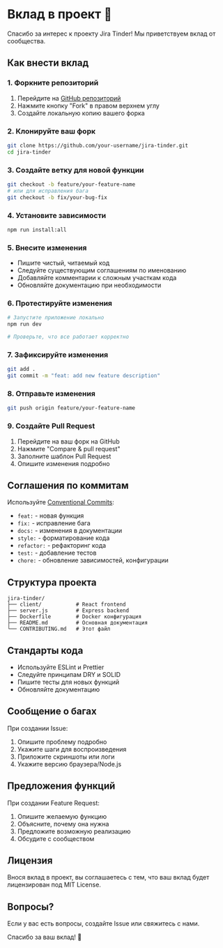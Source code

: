 # Вклад в проект 🤝

Спасибо за интерес к проекту Jira Tinder! Мы приветствуем вклад от сообщества.

## Как внести вклад

### 1. Форкните репозиторий

1. Перейдите на [GitHub репозиторий](https://github.com/your-username/jira-tinder)
2. Нажмите кнопку "Fork" в правом верхнем углу
3. Создайте локальную копию вашего форка

### 2. Клонируйте ваш форк

```bash
git clone https://github.com/your-username/jira-tinder.git
cd jira-tinder
```

### 3. Создайте ветку для новой функции

```bash
git checkout -b feature/your-feature-name
# или для исправления бага
git checkout -b fix/your-bug-fix
```

### 4. Установите зависимости

```bash
npm run install:all
```

### 5. Внесите изменения

- Пишите чистый, читаемый код
- Следуйте существующим соглашениям по именованию
- Добавляйте комментарии к сложным участкам кода
- Обновляйте документацию при необходимости

### 6. Протестируйте изменения

```bash
# Запустите приложение локально
npm run dev

# Проверьте, что все работает корректно
```

### 7. Зафиксируйте изменения

```bash
git add .
git commit -m "feat: add new feature description"
```

### 8. Отправьте изменения

```bash
git push origin feature/your-feature-name
```

### 9. Создайте Pull Request

1. Перейдите на ваш форк на GitHub
2. Нажмите "Compare & pull request"
3. Заполните шаблон Pull Request
4. Опишите изменения подробно

## Соглашения по коммитам

Используйте [Conventional Commits](https://www.conventionalcommits.org/):

- `feat:` - новая функция
- `fix:` - исправление бага
- `docs:` - изменения в документации
- `style:` - форматирование кода
- `refactor:` - рефакторинг кода
- `test:` - добавление тестов
- `chore:` - обновление зависимостей, конфигурации

## Структура проекта

```
jira-tinder/
├── client/           # React frontend
├── server.js         # Express backend
├── Dockerfile        # Docker конфигурация
├── README.md         # Основная документация
└── CONTRIBUTING.md   # Этот файл
```

## Стандарты кода

- Используйте ESLint и Prettier
- Следуйте принципам DRY и SOLID
- Пишите тесты для новых функций
- Обновляйте документацию

## Сообщение о багах

При создании Issue:

1. Опишите проблему подробно
2. Укажите шаги для воспроизведения
3. Приложите скриншоты или логи
4. Укажите версию браузера/Node.js

## Предложения функций

При создании Feature Request:

1. Опишите желаемую функцию
2. Объясните, почему она нужна
3. Предложите возможную реализацию
4. Обсудите с сообществом

## Лицензия

Внося вклад в проект, вы соглашаетесь с тем, что ваш вклад будет лицензирован под MIT License.

## Вопросы?

Если у вас есть вопросы, создайте Issue или свяжитесь с нами.

Спасибо за ваш вклад! 🎉
